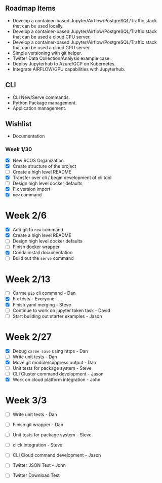 ## Roadmap Items
* Develop a container-based Jupyter/Airflow/PostgreSQL/Traffic stack that can be used locally.
* Develop a container-based Jupyter/Airflow/PostgreSQL/Traffic stack that can be used a cloud CPU server.
* Develop a container-based Jupyter/Airflow/PostgreSQL/Traffic stack that can be used a cloud GPU server.
* Simple versioning with git helper.
* Twitter Data Collection/Analysis example case.
* Deploy Jupyterhub to Azure/GCP on Kubernetes.
* Integrate AIRFLOW/GPU capabilities with Jupyterhub.


## CLI
* CLI New/Serve commands.
* Python Package management.
* Application management.

## Wishlist
* Documentation

### Week 1/30
- [x] New RCOS Organization
- [x] Create structure of the project
- [ ] Create a high level README
- [x] Transfer over cli / begin development of cli tool
- [ ] Design high level docker defaults
- [x] Fix version import
- [x] `new` command

# Week 2/6
- [x] Add git to `new` command
- [x] Create a high level README
- [ ] Design high level docker defaults
- [ ] Finish docker wrapper
- [x] Conda install documentation
- [ ] Build out the `serve` command

# Week 2/13
- [ ] Carme `pip` cli command - Dan 
- [x] Fix tests - Everyone 
- [x] Finish yaml merging - Steve
- [ ] Continue to work on jupyter token task - David
- [ ] Start building out starter examples - Jason

# Week 2/27
- [x] Debug `carme save` using https - Dan
- [ ] Write unit tests - Dan
- [x] Move git module/suppress output - Dan
- [ ] Unit tests for package system - Steve 
- [ ] CLI Cluster command development - Jason 
- [x] Work on cloud platform integration - John

# Week 3/3
- [ ] Write unit tests - Dan
- [ ] Finish git wrapper - Dan
- [ ] Unit tests for package system - Steve 
- [ ] click integration - Steve 
- [ ] CLI Cloud command development - Jason 
- [ ] Twitter JSON Test - John 
- [ ] Twitter Download Test


